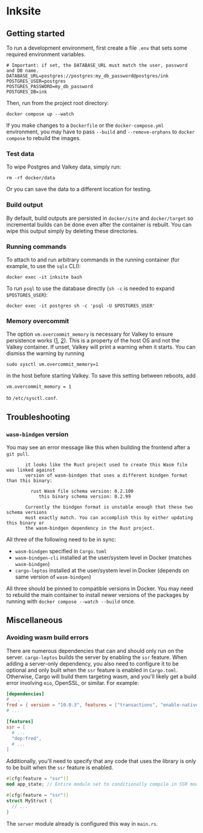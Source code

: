 # Inksite

## Getting started

To run a development environment, first create a file `.env` that sets some required environment variables.

```
# Important: if set, the DATABASE_URL must match the user, password and DB name.
DATABASE_URL=postgres://postgres:my_db_password@postgres/ink
POSTGRES_USER=postgres
POSTGRES_PASSWORD=my_db_password
POSTGRES_DB=ink
```

Then, run from the project root directory:

```shell
docker compose up --watch
```

If you make changes to a `Dockerfile` or the `docker-compose.yml` environment, you may have to pass `--build` and `--remove-orphans` to `docker compose` to rebuild the images.

### Test data

To wipe Postgres and Valkey data, simply run:

```shell
rm -rf docker/data
```

Or you can save the data to a different location for testing.

### Build output

By default, build outputs are persisted in `docker/site` and `docker/target` so incremental builds can be done even after the container is rebuilt. You can wipe this output simply by deleting these directories.

### Running commands

To attach to and run arbitrary commands in the running container (for example, to use the `sqlx` CLI):

```shell
docker exec -it inksite bash
```

To run `psql` to use the database directly (`sh -c` is needed to expand `$POSTGRES_USER`):

```shell
docker exec -it postgres sh -c 'psql -U $POSTGRES_USER'
```

### Memory overcommit

The option `vm.overcommit_memory` is necessary for Valkey to ensure persistence works ([1](https://redis.io/docs/latest/develop/get-started/faq/#background-saving-fails-with-a-fork-error-on-linux), [2](https://medium.com/@akhshyganesh/redis-enabling-memory-overcommit-is-a-crucial-configuration-68dbb77dae5f)). This is a property of the host OS and not the Valkey container. If unset, Valkey will print a warning when it starts. You can dismiss the warning by running

```shell
sudo sysctl vm.overcommit_memory=1
```

in the host before starting Valkey. To save this setting between reboots, add

```
vm.overcommit_memory = 1
```

to `/etc/sysctl.conf`.

## Troubleshooting

### `wasm-bindgen` version

You may see an error message like this when building the frontend after a `git pull`.

```
       it looks like the Rust project used to create this Wasm file was linked against
       version of wasm-bindgen that uses a different bindgen format than this binary:

         rust Wasm file schema version: 0.2.100
            this binary schema version: 0.2.99

       Currently the bindgen format is unstable enough that these two schema versions
       must exactly match. You can accomplish this by either updating this binary or
       the wasm-bindgen dependency in the Rust project.
```

All three of the following need to be in sync:

- `wasm-bindgen` specified in `Cargo.toml`
- `wasm-bindgen-cli` installed at the user/system level in Docker (matches `wasm-bindgen`)
- `cargo-leptos` installed at the user/system level in Docker (depends on same version of `wasm-bindgen`)

All three should be pinned to compatible versions in Docker. You may need to rebuild the main container to install newer versions of the packages by running with `docker compose --watch --build` once.

## Miscellaneous

### Avoiding wasm build errors

There are numerous dependencies that can and should only run on the server. `cargo-leptos` builds the server by enabling the `ssr` feature. When adding a server-only dependency, you also need to configure it to be optional and only built when the `ssr` feature is enabled in `Cargo.toml`. Otherwise, Cargo will build them targeting wasm, and you'll likely get a build error involving `mio`, OpenSSL, or similar. For example:

```toml
[dependencies]
# ...
fred = { version = "10.0.3", features = ["transactions", "enable-native-tls"], optional = true }
# ...

[features]
ssr = [
  # ...
  "dep:fred",
  # ...
]
```

Additionally, you'll need to specify that any code that uses the library is only to be built when the `ssr` feature is enabled.

```rust
#[cfg(feature = "ssr")]
mod app_state; // Entire module set to conditionally compile in SSR mode

#[cfg(feature = "ssr")]
struct MyStruct {
  // ...
}
```

The `server` module already is configured this way in `main.rs`.
